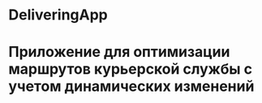 # DeliveringApp
# Приложение для оптимизации маршрутов курьерской службы с учетом динамических изменений
